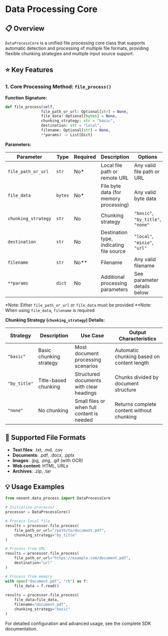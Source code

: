 # Data Processing Core

## 📋 Overview

`DataProcessCore` is a unified file processing core class that supports automatic detection and processing of multiple file formats, providing flexible chunking strategies and multiple input source support.

## ⭐ Key Features

### 1. Core Processing Method: `file_process()`

**Function Signature:**
```python
def file_process(self, 
                file_path_or_url: Optional[str] = None, 
                file_data: Optional[bytes] = None, 
                chunking_strategy: str = "basic", 
                destination: str = "local", 
                filename: Optional[str] = None, 
                **params) -> List[Dict]
```

**Parameters:**

| Parameter | Type | Required | Description | Options |
|-----------|------|----------|-------------|---------|
| `file_path_or_url` | `str` | No* | Local file path or remote URL | Any valid file path or URL |
| `file_data` | `bytes` | No* | File byte data (for memory processing) | Any valid byte data |
| `chunking_strategy` | `str` | No | Chunking strategy | `"basic"`, `"by_title"`, `"none"` |
| `destination` | `str` | No | Destination type, indicating file source | `"local"`, `"minio"`, `"url"` |
| `filename` | `str` | No** | Filename | Any valid filename |
| `**params` | `dict` | No | Additional processing parameters | See parameter details below |

*Note: Either `file_path_or_url` or `file_data` must be provided
**Note: When using `file_data`, `filename` is required

**Chunking Strategy (`chunking_strategy`) Details:**

| Strategy | Description | Use Case | Output Characteristics |
|----------|-------------|----------|----------------------|
| `"basic"` | Basic chunking strategy | Most document processing scenarios | Automatic chunking based on content length |
| `"by_title"` | Title-based chunking | Structured documents with clear headings | Chunks divided by document structure |
| `"none"` | No chunking | Small files or when full content is needed | Returns complete content without chunking |

## 📁 Supported File Formats

- **Text files**: .txt, .md, .csv
- **Documents**: .pdf, .docx, .pptx
- **Images**: .jpg, .png, .gif (with OCR)
- **Web content**: HTML, URLs
- **Archives**: .zip, .tar

## 💡 Usage Examples

```python
from nexent.data_process import DataProcessCore

# Initialize processor
processor = DataProcessCore()

# Process local file
results = processor.file_process(
    file_path_or_url="/path/to/document.pdf",
    chunking_strategy="by_title"
)

# Process from URL
results = processor.file_process(
    file_path_or_url="https://example.com/document.pdf",
    destination="url"
)

# Process from memory
with open("document.pdf", "rb") as f:
    file_data = f.read()
    
results = processor.file_process(
    file_data=file_data,
    filename="document.pdf",
    chunking_strategy="basic"
)
```

For detailed configuration and advanced usage, see the complete SDK documentation.